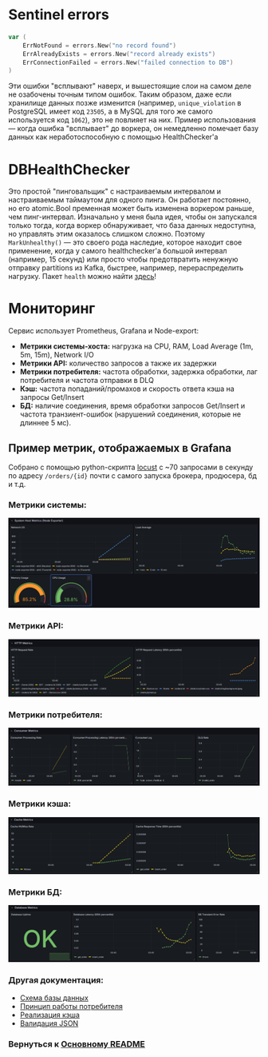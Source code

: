# Sentinel errors
``` Go
var (
	ErrNotFound = errors.New("no record found")
	ErrAlreadyExists = errors.New("record already exists")
	ErrConnectionFailed = errors.New("failed connection to DB")
)
```
Эти ошибки "всплывают" наверх, и вышестоящие слои на самом деле не озабочены точным типом ошибок. Таким образом, даже если хранилище данных позже изменится (например, `unique_violation` в PostgreSQL имеет код `23505`, а в MySQL для того же самого используется код `1062`), это не повлияет на них. Пример использования — когда ошибка "всплывает" до воркера, он немедленно помечает базу данных как неработоспособную с помощью HealthChecker'a

# DBHealthChecker
Это простой "пинговальщик" с настраиваемым интервалом и настраиваемым таймаутом для одного пинга. Он работает постоянно, но его atomic.Bool пременная может быть изменена воркером раньше, чем пинг-интервал. Изначально у меня была идея, чтобы он запускался только тогда, когда воркер обнаруживает, что база данных недоступна, но управлять этим оказалось слишком сложно. Поэтому `MarkUnhealthy()` — это своего рода наследие, которое находит свое применение, когда у самого healthchecker'а большой интервал (например, 15 секунд) или просто чтобы предотвратить ненужную отправку partitions из Kafka, быстрее, например, перераспределить нагрузку.
Пакет `health` можно найти [здесь](../internal/pkg/health/dbhealth.go)!

# Мониторинг
Сервис использует Prometheus, Grafana и Node-export:
- **Метрики системы-хоста:** нагрузка на CPU, RAM, Load Average (1m, 5m, 15m), Network I/O
- **Метрики API:** количество запросов а также их задержки 
- **Метрики потребителя:** частота обработки, задержка обработки, лаг потребителя и частота отправки в DLQ
- **Кэш:** частота попаданий/промахов и скорость ответа кэша на запросы Get/Insert
- **БД:** наличие соединения, время обработки запросов Get/Insert и частота транзиент-ошибок (нарушений соединения, которые не длиннее 5 мс).

## Пример метрик, отображаемых в Grafana
Собрано с помощью python-скрипта [locust](https://github.com/locustio/locust) с ~70 запросами в секунду по адресу `/orders/{id}` почти с самого запуска брокера, продюсера, бд и т.д.
### Метрики системы:
![host_metric](../host_metric.png)

### Метрики API:
![api_metric](../api_metric.png)

### Метрики потребителя:
![cons_metric](../cons_metric.png)

### Метрики кэша:
![cache_metric](../cache_metric.png)

### Метрики БД:
![db_metric](../db_metric.png)

### Другая документация:
* [Схема базы данных](database.ru.md)
* [Принцип работы потребителя](consumer.ru.md)
* [Реализация кэша](cache.ru.md)
* [Валидация JSON](validation.ru.md)

### Вернуться к [Основному README](../../README.ru.md)
